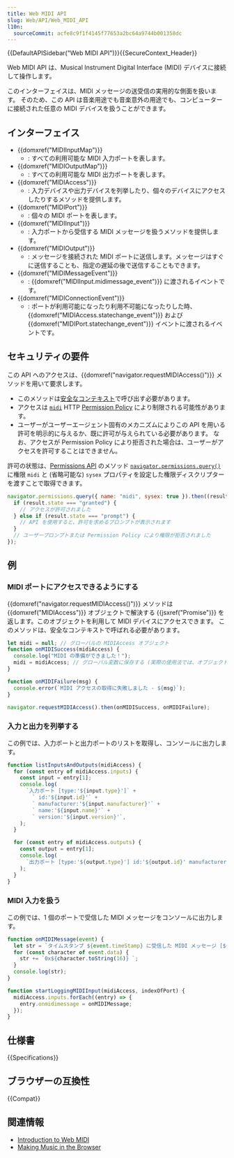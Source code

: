 ```yaml
---
title: Web MIDI API
slug: Web/API/Web_MIDI_API
l10n:
  sourceCommit: acfe8c9f1f4145f77653a2bc64a9744b001358dc
---
```


{{DefaultAPISidebar("Web MIDI API")}}{{SecureContext_Header}}

Web MIDI API は、Musical Instrument Digital Interface (MIDI) デバイスに接続して操作します。

このインターフェイスは、MIDI メッセージの送受信の実用的な側面を扱います。
そのため、この API は音楽用途でも音楽意外の用途でも、コンピューターに接続された任意の MIDI デバイスを扱うことができます。

## インターフェイス

- {{domxref("MIDIInputMap")}}
  - : すべての利用可能な MIDI 入力ポートを表します。
- {{domxref("MIDIOutputMap")}}
  - : すべての利用可能な MIDI 出力ポートを表します。
- {{domxref("MIDIAccess")}}
  - : 入力デバイスや出力デバイスを列挙したり、個々のデバイスにアクセスしたりするメソッドを提供します。
- {{domxref("MIDIPort")}}
  - : 個々の MIDI ポートを表します。
- {{domxref("MIDIInput")}}
  - : 入力ポートから受信する MIDI メッセージを扱うメソッドを提供します。
- {{domxref("MIDIOutput")}}
  - : メッセージを接続された MIDI ポートに送信します。メッセージはすぐに送信することも、指定の遅延の後で送信することもできます。
- {{domxref("MIDIMessageEvent")}}
  - : {{domxref("MIDIInput.midimessage_event")}} に渡されるイベントです。
- {{domxref("MIDIConnectionEvent")}}
  - : ポートが利用可能になったり利用不可能になったりした時、{{domxref("MIDIAccess.statechange_event")}} および {{domxref("MIDIPort.statechange_event")}} イベントに渡されるイベントです。

## セキュリティの要件

この API へのアクセスは、{{domxref("navigator.requestMIDIAccess()")}} メソッドを用いて要求します。

- このメソッドは[安全なコンテキスト](/ja/docs/Web/Security/Secure_Contexts)で呼び出す必要があります。
- アクセスは [`midi`](/ja/docs/Web/HTTP/Headers/Permissions-Policy/midi) HTTP [Permission Policy](/ja/docs/Web/HTTP/Permissions_Policy) により制限される可能性があります。
- ユーザーがユーザーエージェント固有のメカニズムによりこの API を用いる許可を明示的に与えるか、既に許可が与えられている必要があります。
  なお、アクセスが Permission Policy により拒否された場合は、ユーザーがアクセスを許可することはできません。

許可の状態は、[Permissions API](/ja/docs/Web/API/Permissions_API) のメソッド [`navigator.permissions.query()`](/ja/docs/Web/API/Permissions/query) に権限 `midi` と (省略可能な) `sysex` プロパティを設定した権限ディスクリプターを渡すことで取得できます。

```js
navigator.permissions.query({ name: "midi", sysex: true }).then((result) => {
  if (result.state === "granted") {
    // アクセスが許可されました
  } else if (result.state === "prompt") {
    // API を使用すると、許可を求めるプロンプトが表示されます
  }
  // ユーザープロンプトまたは Permission Policy により権限が拒否されました
});
```

## 例

### MIDI ポートにアクセスできるようにする

{{domxref("navigator.requestMIDIAccess()")}} メソッドは {{domxref("MIDIAccess")}} オブジェクトで解決する {{jsxref("Promise")}} を返します。このオブジェクトを利用して MIDI デバイスにアクセスできます。
このメソッドは、安全なコンテキストで呼ばれる必要があります。

```js
let midi = null; // グローバルの MIDIAccess オブジェクト
function onMIDISuccess(midiAccess) {
  console.log("MIDI の準備ができました！");
  midi = midiAccess; // グローバル変数に保存する (実際の使用法では、オブジェクトインスタンスに格納するのがよいでしょう)
}

function onMIDIFailure(msg) {
  console.error(`MIDI アクセスの取得に失敗しました - ${msg}`);
}

navigator.requestMIDIAccess().then(onMIDISuccess, onMIDIFailure);
```

### 入力と出力を列挙する

この例では、入力ポートと出力ポートのリストを取得し、コンソールに出力します。

```js
function listInputsAndOutputs(midiAccess) {
  for (const entry of midiAccess.inputs) {
    const input = entry[1];
    console.log(
      `入力ポート [type:'${input.type}']` +
        ` id:'${input.id}'` +
        ` manufacturer:'${input.manufacturer}'` +
        ` name:'${input.name}'` +
        ` version:'${input.version}'`,
    );
  }

  for (const entry of midiAccess.outputs) {
    const output = entry[1];
    console.log(
      `出力ポート [type:'${output.type}'] id:'${output.id}' manufacturer:'${output.manufacturer}' name:'${output.name}' version:'${output.version}'`,
    );
  }
}
```

### MIDI 入力を扱う

この例では、1 個のポートで受信した MIDI メッセージをコンソールに出力します。

```js
function onMIDIMessage(event) {
  let str = `タイムスタンプ ${event.timeStamp} に受信した MIDI メッセージ [${event.data.length} バイト]: `;
  for (const character of event.data) {
    str += `0x${character.toString(16)} `;
  }
  console.log(str);
}

function startLoggingMIDIInput(midiAccess, indexOfPort) {
  midiAccess.inputs.forEach((entry) => {
    entry.onmidimessage = onMIDIMessage;
  });
}
```

## 仕様書

{{Specifications}}

## ブラウザーの互換性

{{Compat}}

## 関連情報

- [Introduction to Web MIDI](https://code.tutsplus.com/tutorials/introduction-to-web-midi--cms-25220)
- [Making Music in the Browser](https://www.keithmcmillen.com/blog/making-music-in-the-browser-web-midi-api/)
